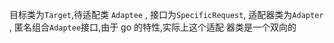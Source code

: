 目标类为`Target`,待适配类 `Adaptee` , 接口为`SpecificRequest`,
适配器类为`Adapter` , 匿名组合`Adaptee`接口,由于 go 的特性,实际上这个适配
器类是一个双向的
